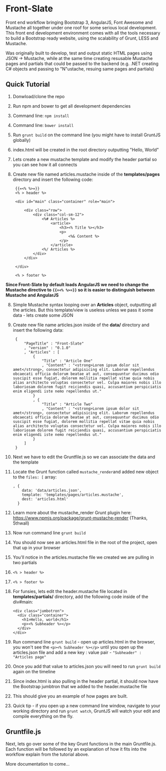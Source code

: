 Front-Slate
===========

Front end workflow bringing Bootstrap 3, AngularJS, Font Awesome and Mustache all together under one roof for some serious local development. This front end development environment comes with all the tools necessary to build a Bootstrap ready website, using the scalability of Grunt, LESS and Mustache.

Was originally built to develop, test and output static HTML pages using JSON -> Mustache, while at the same time creating resusable Mustache pages and partials that could be passed to the backend (e.g. .NET creating C# objects and passing to "N"ustache, resuing same pages and partials) 

Quick Tutorial
--------------
1. Donwload/clone the repo
2. Run npm and bower to get all development dependencies
  1. Command line: `npm install`
  2. Command line: `bower install`
3. Run `grunt build` on the command line (you might have to install GruntJS globally)
4. index.html will be created in the root directory outputting "Hello, World"
5. Lets create a new mustache template and modify the header partial so you can see how it all connects
6. Create new file named articles.mustache inside of the **templates/pages** directory and insert the following code:

        {{=<% %>=}}
        <% > header %>
        
        <div id="main" class="container" role="main">
        	
        	<div class="row">
        		<div class="col-sm-12">
        			<%# Articles %>
        				<article>
        					<h3><% Title %></h3>
        					<p>
        						<%& Content %>
        					</p>
        				</article>
        			<%/ Articles %>		
        		</div>
        	</div>
        	
        </div>
        
        <% > footer %>

**Since Front-Slate by default loads AngularJS we need to change the Mustache directive to `{{=<% %>=}}` so it is easier to distinguish between Mustache and AngularJS**

8. Simple Mustache syntax looping over an **Articles** object, outputting all the articles. But this template/view is useless unless we pass it some data - lets create some JSON
9. Create new file name articles.json inside of the **data/** directory and insert the following data:
 
        {
        	"PageTitle" : "Front-Slate"
        	, "version" : "0.1.0"
        	, "Articles" : [
        		{
        			"Title" : "Article One"
        			, "Content" : "<strong>Lorem ipsum dolor sit amet</strong>, consectetur adipisicing elit. Laborum repellendus obcaecati officia dolorum beatae at aut, consequuntur ducimus odio suscipit esse fugiat, dolorem mollitia repellat vitae quia nobis alias architecto voluptas consectetur vel. Culpa maiores nobis illo laboriosam dolorem fugit reiciendis quasi, accusantium perspiciatis enim eligendi iste nemo repellendus ut."
        		}
        		, {
        			"Title" : "Article Two"
        			, "Content" : "<strong>Lorem ipsum dolor sit amet</strong>, consectetur adipisicing elit. Laborum repellendus obcaecati officia dolorum beatae at aut, consequuntur ducimus odio suscipit esse fugiat, dolorem mollitia repellat vitae quia nobis alias architecto voluptas consectetur vel. Culpa maiores nobis illo laboriosam dolorem fugit reiciendis quasi, accusantium perspiciatis enim eligendi iste nemo repellendus ut."
        		}
        	]
        }

10. Next we have to edit the Gruntfile.js so we can associate the data and the template 
11. Locate the Grunt function called `mustache_render`and added new object to the `files: [` array:

        , {
            data: 'data/articles.json',
            template: 'templates/pages/articles.mustache',
            dest: 'articles.html'
          }
          
12. Learn more about the mustache_render Grunt plugin here: https://www.npmjs.org/package/grunt-mustache-render (Thanks, 5thwall)
13. Now run command line `grunt build`
14. You should now see an articles.html file in the root of the project, open that up in your browser
15. You'll notice in the articles.mustache file we created we are pulling in two partials
  1. `<% > header %>`
  2. `<% > footer %>`
16. For funsies, lets edit the header.mustache file located in **templates/partials/** directory, add the following code inside of the div#main:

        <div class="jumbotron">
          <div class="container">
            <h1>Hello, world</h1>
            <p><% Subheader %></p>
          </div>
        </div>
      	
17. Run command line `grunt build` - open up articles.html in the browser, you won't see the `<p><% Subheader %></p>` until you open up the articles.json file and add a new key : value pair - `"Subheader" : "Articles page"`
18. Once you add that value to articles.json you will need to run `grunt build` again on the timeline
19. Since index.html is also pulling in the header partial, it should now have the Bootstrap jumbtron that we added to the header.mustache file
20. This should give you an example of how pages are built.
21. Quick tip - if you open up a new command line window, navigate to your working directory and run `grunt watch`, GruntJS will watch your edit and compile everything on the fly.


Gruntfile.js
------------
Next, lets go over some of the key Grunt functions in the main Gruntfile.js. Each function will be followed by an explanation of how it fits into the workflow explain from the tutorial above.

More documentation to come...
